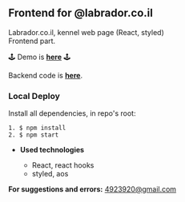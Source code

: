 ## **Frontend for @labrador.co.il**

Labrador.co.il, kennel web page (React, styled)<br />
Frontend part. <br />

🕹 Demo is <a href="https://ieffai.github.io/labrador-co-il/" target="_blank">**here**</a> 🕹

Backend code is <a href="https://ieffai.github.io/labrador-co-il-backend/" target="_blank">**here**</a>.

### Local Deploy

Install all dependencies, in repo's root:

```
1. $ npm install
2. $ npm start

```

- **Used technologies**

  - React, react hooks
  - styled, aos

**For suggestions and errors:**
4923920@gmail.com
